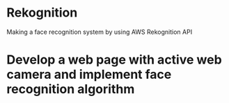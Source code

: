 # Rekognition
Making a face recognition system by using AWS Rekognition API
# Develop a web page with active web camera and implement face recognition algorithm
